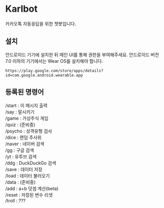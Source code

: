 # Karlbot
카카오톡 자동응답을 위한 챗봇입니다.

## 설치
안드로이드 기기에 설치한 뒤 메인 UI를 통해 권한을 부여해주세요.
안드로이드 버전 7.0 이하의 기기에서는 Wear OS를 설치해야 합니다.
```
https://play.google.com/store/apps/details?id=com.google.android.wearable.app
```

## 등록된 명령어

/start : 이 메시지 출력\
/say : 말시키기\
/game : 가상주식 게임\
/quiz : (준비중)\
/psycho : 성격유형 검사\
/dice : 랜덤 주사위\
/naver : 네이버 검색\
/gg : 구글 검색\
/yt : 유투브 검색\
/ddg : DuckDuckGo 검색\
/save : 데이터 저장\
/load : 데이터 불러오기\
/data : (준비중)\
/add : a+b 덧셈 계산(beta)\
/reset : 저장된 변수 리셋\
/troll : ???
